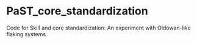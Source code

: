 # PaST_core_standardization
Code for Skill and core standardization: An experiment with Oldowan-like flaking systems
